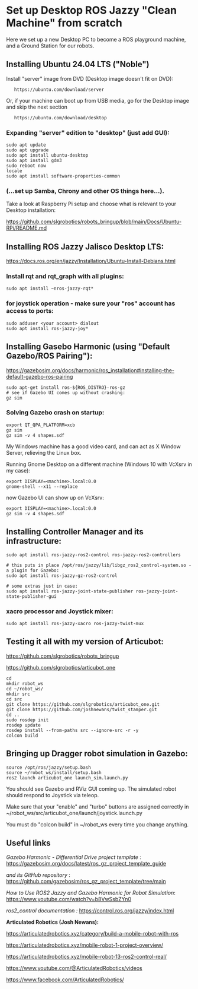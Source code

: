 # Set up Desktop ROS Jazzy "Clean Machine" from scratch

Here we set up a new Desktop PC to become a ROS playground machine, and a Ground Station for our robots. 

## Installing Ubuntu 24.04 LTS ("Noble")

Install "server" image from DVD (Desktop image doesn't fit on DVD):

       https://ubuntu.com/download/server

Or, if your machine can boot up from USB media, go for the Desktop image and skip the next section

       https://ubuntu.com/download/desktop

### Expanding "server" edition to "desktop" (just add GUI):
```
sudo apt update
sudo apt upgrade
sudo apt install ubuntu-desktop
sudo apt install gdm3
sudo reboot now
locale
sudo apt install software-properties-common
```

### (...set up Samba, Chrony and other OS things here...).

Take a look at Raspberry Pi setup and choose what is relevant to your Desktop installation:

https://github.com/slgrobotics/robots_bringup/blob/main/Docs/Ubuntu-RPi/README.md

## Installing ROS Jazzy Jalisco Desktop LTS:

https://docs.ros.org/en/jazzy/Installation/Ubuntu-Install-Debians.html

### Install rqt and rqt_graph with all plugins:
```
sudo apt install ~nros-jazzy-rqt*
```

### for joystick operation - make sure your "ros" account has access to ports:
```
sudo adduser <your account> dialout
sudo apt install ros-jazzy-joy*
```

## Installing Gasebo Harmonic (using "Default Gazebo/ROS Pairing"):

https://gazebosim.org/docs/harmonic/ros_installation#installing-the-default-gazebo-ros-pairing
```
sudo apt-get install ros-${ROS_DISTRO}-ros-gz
# see if Gazebo UI comes up without crashing:
gz sim
```

### Solving Gazebo crash on startup:
```
export QT_QPA_PLATFORM=xcb
gz sim
gz sim -v 4 shapes.sdf
```
My Windows machine has a good video card, and can act as X Window Server, relieving the Linux box.

Running Gnome Desktop on a different machine (Windows 10 with VcXsrv in my case):
```
export DISPLAY=<machine>.local:0.0
gnome-shell --x11 --replace
```
now Gazebo UI can show up on VcXsrv:
```
export DISPLAY=<machine>.local:0.0
gz sim -v 4 shapes.sdf
```

## Installing Controller Manager and its infrastructure:
```
sudo apt install ros-jazzy-ros2-control ros-jazzy-ros2-controllers

# this puts in place /opt/ros/jazzy/lib/libgz_ros2_control-system.so - a plugin for Gazebo:
sudo apt install ros-jazzy-gz-ros2-control

# some extras just in case:
sudo apt install ros-jazzy-joint-state-publisher ros-jazzy-joint-state-publisher-gui
```

### xacro processor and Joystick mixer:
```
sudo apt install ros-jazzy-xacro ros-jazzy-twist-mux
```

## Testing it all with my version of Articubot:

https://github.com/slgrobotics/robots_bringup

https://github.com/slgrobotics/articubot_one
```
cd
mkdir robot_ws
cd ~/robot_ws/
mkdir src
cd src
git clone https://github.com/slgrobotics/articubot_one.git
git clone https://github.com/joshnewans/twist_stamper.git
cd ..
sudo rosdep init
rosdep update
rosdep install --from-paths src --ignore-src -r -y
colcon build
```

## Bringing up Dragger robot simulation in Gazebo:
```
source /opt/ros/jazzy/setup.bash
source ~/robot_ws/install/setup.bash
ros2 launch articubot_one launch_sim.launch.py
```
You should see Gazebo and RViz GUI coming up. The simulated robot should respond to Joystick via teleop.

Make sure that your "enable" and "turbo" buttons are assigned correctly in ~/robot_ws/src/articubot_one/launch/joystick.launch.py

You must do "colcon build" in ~/robot_ws every time you change anything.

## Useful links

_Gazebo Harmonic - Differential Drive project template_ : https://gazebosim.org/docs/latest/ros_gz_project_template_guide

_and its GitHub repository_ : https://github.com/gazebosim/ros_gz_project_template/tree/main

_How to Use ROS2 Jazzy and Gazebo Harmonic for Robot Simulation_: https://www.youtube.com/watch?v=b8VwSsbZYn0

_ros2_control documentation :_ https://control.ros.org/jazzy/index.html

**Articulated Robotics (Josh Newans):**

https://articulatedrobotics.xyz/category/build-a-mobile-robot-with-ros

https://articulatedrobotics.xyz/mobile-robot-1-project-overview/

https://articulatedrobotics.xyz/mobile-robot-13-ros2-control-real/

https://www.youtube.com/@ArticulatedRobotics/videos

https://www.facebook.com/ArticulatedRobotics/

